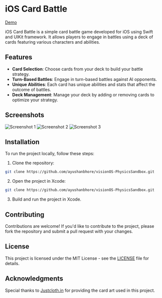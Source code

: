 # iOS Card Battle

[Demo](demo.gif)

iOS Card Battle is a simple card battle game developed for iOS using Swift and UIKit framework. It allows players to engage in battles using a deck of cards featuring various characters and abilities.

## Features

- **Card Selection**: Choose cards from your deck to build your battle strategy.
- **Turn-Based Battles**: Engage in turn-based battles against AI opponents.
- **Unique Abilities**: Each card has unique abilities and stats that affect the outcome of battles.
- **Deck Management**: Manage your deck by adding or removing cards to optimize your strategy.

## Screenshots

![Screenshot 1](screenshots/screenshot1.png)
![Screenshot 2](screenshots/screenshot2.png)
![Screenshot 3](screenshots/screenshot3.png)

## Installation

To run the project locally, follow these steps:

1. Clone the repository:

``` bash
git clone https://github.com/ayushanbhore/visionOS-PhysicsSandbox.git
```
2. Open the project in Xcode:

``` bash
git clone https://github.com/ayushanbhore/visionOS-PhysicsSandbox.git
```
3. Build and run the project in Xcode.

## Contributing

Contributions are welcome! If you'd like to contribute to the project, please fork the repository and submit a pull request with your changes.

## License

This project is licensed under the MIT License - see the [LICENSE](LICENSE) file for details.

## Acknowledgments

Special thanks to [Justcloth.in](justcloth.in) for providing the card art used in this project.

